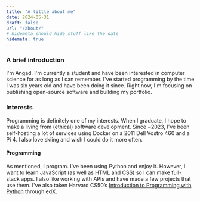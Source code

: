 ```yaml
---
title: "A little about me"
date: 2024-05-31
draft: false
url: "/about/"
# hidemeta should hide stuff like the date
hidemeta: true
---
```

### A brief introduction  
I'm Angad. I'm currently a student and have been interested in computer science for as long as I can remember. I've started programming by the time I was six years old and have been doing it since. Right now, I'm focusing on publishing open-source software and building my portfolio.  
### Interests  
Programming is definitely one of my interests. When I graduate, I hope to make a living from (ethical) software development. Since ~2023, I've been self-hosting a lot of services using Docker on a 2011 Dell Vostro 460 and a Pi 4. I also love skiing and wish I could do it more often.  
#### Programming  
As mentioned, I program. I've been using Python and enjoy it. However, I want to learn JavaScript (as well as HTML and CSS) so I can make full-stack apps. I also like working with APIs and have made a few projects that use them. I've also taken Harvard CS50’s [Introduction to Programming with Python](https://cs50.harvard.edu/python/2022/) through edX.  